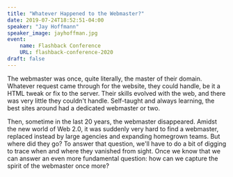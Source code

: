 ```yaml
---
title: "Whatever Happened to the Webmaster?"
date: 2019-07-24T18:52:51-04:00
speaker: "Jay Hoffmann"
speaker_image: jayhoffman.jpg
event:
    name: Flashback Conference
    URL: flashback-conference-2020
draft: false
---
```


The webmaster was once, quite literally, the master of their domain. Whatever request came through for the website, they could handle, be it a HTML tweak or fix to the server. Their skills evolved with the web, and there was very little they couldn't handle. Self-taught and always learning, the best sites around had a dedicated webmaster or two.

Then, sometime in the last 20 years, the webmaster disappeared. Amidst  the new world of Web 2.0, it was suddenly very hard to find a webmaster, replaced instead by large agencies and expanding homegrown teams. But where did they go? To answer that question, we'll have to do a bit of digging to trace when and where they vanished from sight. Once we know that we can answer an even more fundamental question: how can we capture the spirit of the webmaster once more?
